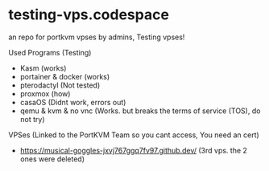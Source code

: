 # testing-vps.codespace

an repo for portkvm vpses by admins, Testing vpses!

Used Programs (Testing)
- Kasm (works)
- portainer & docker (works)
- pterodactyl (Not tested)
- proxmox (how)
- casaOS (Didnt work, errors out)
- qemu & kvm & no vnc (Works. but breaks the terms of service (TOS), do not try)

VPSes (Linked to the PortKVM Team so you cant access, You need an cert)
- https://musical-goggles-jxvj767ggq7fv97.github.dev/ (3rd vps. the 2 ones were deleted)
